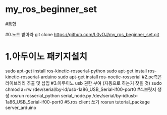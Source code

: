 # my_ros_beginner_set
#통합

#0.노드 받아라
git clone https://github.com/L0vOJ/my_ros_beginner_set.git
# 1.아두이노 패키지설치 
sudo apt-get install ros-kinetic-rosserial-python
sudo apt-get install ros-kinetic-rosserial-arduino
sudo apt-get install ros-noetic-rosserial
#2.pc측은 라이브러리 추출 및 삽입 
#3.아두이노 usb 권한 부여 (자동으로 하는거 찾을 것)
sudo chmod a+rw /dev/serial/by-id/usb-1a86_USB_Serial-if00-port0
#4.브릿지 생성 
rosrun rosserial_python serial_node.py /dev/serial/by-id/usb-1a86_USB_Serial-if00-port0
#5.ros client 쏘기
rosrun tutorial_package server_arduino
